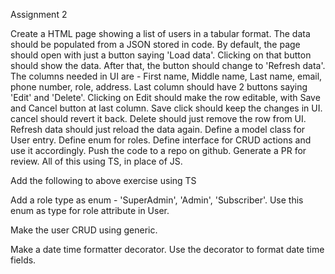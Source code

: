 Assignment 2

Create a HTML page showing a list of users in a tabular format.
The data should be populated from a JSON stored in code. By default, the page should open with just a button saying 'Load data'.
Clicking on that button should show the data. After that, the button should change to 'Refresh data'.
The columns needed in UI are - First name, Middle name, Last name, email, phone number, role, address. Last column should have 2 buttons saying 'Edit' and 'Delete'.
Clicking on Edit should make the row editable, with Save and Cancel button at last column. Save click should keep the changes in UI. cancel should revert it back.
Delete should just remove the row from UI. Refresh data should just reload the data again. Define a model class for User entry. Define enum for roles.
Define interface for CRUD actions and use it accordingly. Push the code to a repo on github. Generate a PR for review. All of this using TS, in place of JS.


Add the following to above exercise using TS

Add a role type as enum - 'SuperAdmin', 'Admin', 'Subscriber'. Use this enum as type for role attribute in User. 

Make the user CRUD using generic. 

Make a date time formatter decorator. Use the decorator to format date time fields.
